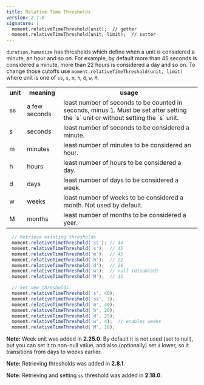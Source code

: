 ```yaml
---
title: Relative Time Thresholds
version: 2.7.0
signature: |
  moment.relativeTimeThreshold(unit);  // getter
  moment.relativeTimeThreshold(unit, limit);  // setter
---
```


`duration.humanize` has thresholds which define when a unit is considered a minute, an hour and so on. For example, by default more than 45 seconds is considered a minute, more than 22 hours is considered a day and so on. To change those cutoffs use `moment.relativeTimeThreshold(unit, limit)` where unit is one of `ss`, `s`, `m`, `h`, `d`, `w`, `M`.

<table>
  <tbody>
    <tr>
      <th>unit</th>
      <th>meaning</th>
      <th>usage</th>
    </tr>
    <tr>
      <td>ss</td>
      <td>a few seconds</td>
      <td>least number of seconds to be counted in seconds, minus 1. Must be set after setting the `s` unit or without setting the `s` unit.</td>
    </tr>
    <tr>
      <td>s</td>
      <td>seconds</td>
      <td>least number of seconds to be considered a minute.</td>
    </tr>
    <tr>
      <td>m</td>
      <td>minutes</td>
      <td>least number of minutes to be considered an hour.</td>
    </tr>
    <tr>
      <td>h</td>
      <td>hours</td>
      <td>least number of hours to be considered a day.</td>
    </tr>
    <tr>
      <td>d</td>
      <td>days</td>
      <td>least number of days to be considered a week.</td>
    </tr>
    <tr>
      <td>w</td>
      <td>weeks</td>
      <td>least number of weeks to be considered a month. Not used by default.</td>
    </tr>
    <tr>
      <td>M</td>
      <td>months</td>
      <td>least number of months to be considered a year.</td>
    </tr>
  </tbody>
</table>

```javascript
  // Retrieve existing thresholds
  moment.relativeTimeThreshold('ss'); // 44
  moment.relativeTimeThreshold('s');  // 45
  moment.relativeTimeThreshold('m');  // 45
  moment.relativeTimeThreshold('h');  // 22
  moment.relativeTimeThreshold('d');  // 26
  moment.relativeTimeThreshold('w');  // null (disabled)
  moment.relativeTimeThreshold('M');  // 11

  // Set new thresholds
  moment.relativeTimeThreshold('s', 40);
  moment.relativeTimeThreshold('ss', 3);
  moment.relativeTimeThreshold('m', 40);
  moment.relativeTimeThreshold('h', 20);
  moment.relativeTimeThreshold('d', 25);
  moment.relativeTimeThreshold('w', 4);  // enables weeks
  moment.relativeTimeThreshold('M', 10);
```

**Note:** Week unit was added in **2.25.0**. By default it is not used (set to
null), but you can set it to non-null value, and also (optionally) set `d`
lower, so it transitions from days to weeks earlier.

**Note:** Retrieving thresholds was added in **2.8.1**.

**Note:** Retrieving and setting `ss` threshold was added in **2.18.0**.
